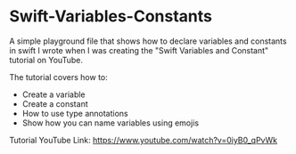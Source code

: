 # Swift-Variables-Constants
A simple playground file that shows how to declare variables and constants in swift I wrote when I was creating the "Swift Variables and Constant" tutorial on YouTube.

The tutorial covers how to:

- Create a variable 
- Create a constant 
- How to use type annotations
- Show how you can name variables using emojis

Tutorial YouTube Link:
https://www.youtube.com/watch?v=0iyB0_qPvWk
